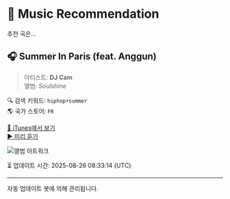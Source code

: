 
# 🎵 Music Recommendation

추천 곡은...

## 🎧 Summer In Paris (feat. Anggun)  
> 아티스트: **DJ Cam**  
> 앨범: _Soulshine_  

🔍 검색 키워드: `hiphop+summer`  
🌎 국가 스토어: `FR`

[🔗 iTunes에서 보기](https://music.apple.com/fr/album/summer-in-paris-feat-anggun/283162748?i=283162771&uo=4)  
[▶️ 미리 듣기](https://audio-ssl.itunes.apple.com/itunes-assets/AudioPreview116/v4/d2/d5/45/d2d545c7-4339-9ddd-b6fb-50369318c5fe/mzaf_3849055023735825063.plus.aac.p.m4a)

![앨범 아트워크](https://is1-ssl.mzstatic.com/image/thumb/Music124/v4/f6/cb/47/f6cb473b-8474-4b7e-677a-a3d69c0fa897/mzi.aqesrezj.jpg/100x100bb.jpg)

⏳ 업데이트 시간: 2025-08-26 08:33:14 (UTC)

---
자동 업데이트 봇에 의해 관리됩니다.
